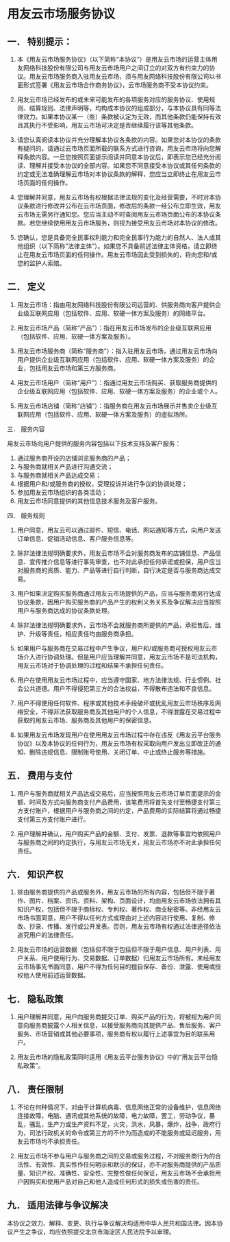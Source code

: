 # 用友云市场服务协议

## 一．	特别提示：

1.	本《用友云市场服务协议》（以下简称“本协议”）是用友云市场的运营主体用友网络科技股份有限公司与用友云市场用户之间订立的对双方有约束力的协议。用友云市场服务商入驻用友云市场，须与用友网络科技股份有限公司以书面形式签署《用友云市场合作商务协议》，云市场服务商不受本协议约束。

2.	用友云市场已经发布的或未来可能发布的各项服务对应的服务协议、使用规则、结算规则、法律声明等，均构成本协议的组成部分，与本协议具有同等法律效力。如果本协议某一（些）条款被认定为无效，而其他条款仍能保持有效且其执行不受影响，用友云市场可决定是否继续履行该等其他条款。

3.	请您认真阅读本协议并充分理解本协议各条款的内容。如果您对本协议的条款有疑问的，请通过云市场页面所载的联系方式进行咨询，用友云市场将向您解释条款内容。一旦您按照页面提示阅读并同意本协议后，即表示您已经充分阅读、理解并接受本协议的全部内容。如果您不同意接受本协议或其任何条款的约定或无法准确理解云市场对本协议条款的解释，您应当立即终止在用友云市场页面的任何操作。

4.	您理解并同意，用友云市场有权根据法律法规的变化及经营需要，不时对本协议条款进行修改并公布在云市场页面，修改后的条款一经公布立即生效，用友云市场无需另行通知您。您应当主动不时查阅用友云市场页面公布的本协议条款。若您继续使用用友云市场服务，则视为接受用友云市场对本协议的修改。

5.	您确认，您是具备完全民事权利能力和完全民事行为能力的自然人、法人或其他组织（以下简称“法律主体”）。如果您不具备前述法律主体资格，请立即终止在用友云市场页面的任何操作。用友云市场因此受到损失的，将向您和/或您的监护人索赔。

## 二．	定义

1.	用友云市场：指由用友网络科技股份有限公司运营的、供服务商向客户提供企业级互联网应用（包括软件、应用、软硬一体方案及服务）的网络平台。

2.	用友云市场产品（简称“产品”）：指在用友云市场发布的企业级互联网应用（包括软件、应用、软硬一体方案及服务）。

3.	用友云市场服务商（简称“服务商”）：指入驻用友云市场，通过用友云市场向用户提供企业级互联网应用（包括软件、应用、软硬一体方案及服务）的企业，包括用友云市场和第三方服务商。

4.	用友云市场用户（简称“用户”）：指通过用友云市场购买、获取服务商提供的企业级互联网应用（包括软件、应用、软硬一体方案及服务）的企业或个人。

5.	用友云市场店铺（简称“店铺”）：指服务商在用友云市场展示并售卖企业级互联网应用（包括软件、应用、软硬一体方案及服务）的虚拟场所。

三．	服务内容

用友云市场向用户提供的服务内容包括以下技术支持及客户服务：

1.	通过服务商开设的店铺浏览服务商的产品；
2.	与服务商就相关产品进行沟通交流；
3.	与服务商就相关产品达成交易；
4.	根据用户和/或服务商的授权，受理投诉并进行争议的协调处理；
5.	参加用友云市场组织的各类活动；
6.	用友云市场同意提供的其他信息技术服务及客户服务。

四．	服务规则

1.	用户同意，用友云可以通过邮件、短信、电话、网站通知等方式，向用户发送订单信息、促销活动信息、客户服务信息等。

2.	除非法律法规明确要求外，用友云市场不会对服务商发布的店铺信息、产品信息、宣传推介信息等进行事先审查，也不对此承担任何承诺或担保，用户应当对服务商的资质、能力、产品等进行自行判断，自行决定是否与服务商达成交易。

3.	用户如果决定购买服务商通过用友云市场提供的产品，应当与服务商另行达成协议条款，因用户购买服务商的产品产生的权利义务关系及争议解决应当按照用户与服务商达成的协议条款处理。

4.	除非法律法规明确要求外，云市场不会就服务商所提供的产品，承担售后、维护、升级等责任，相应责任均由服务商承担。

5.	如果用户与服务商在交易过程中产生争议，用户和/或服务商可授权用友云市场介入进行协调处理。但是用户应当理解并同意，用友云市场不是司法机构，用友云市场对于协调处理的过程和结果不承担任何责任。

6.	用户在使用用友云市场过程中，应当遵守国家、地方法律法规、行业惯例、社会公共道德。用户不得侵犯第三方的合法权益，不得散布违法和不良信息。

7.	用户不得使用任何软件、程序或其他技术手段破坏或扰乱用友云市场秩序及网络安全，不得非法获取服务商及其他用户的个人信息，不得泄露在交易过程中获取的用友云市场、服务商及其他用户的保密信息。

8.	如果用友云市场发现用户在使用用友云市场过程中存在违反《用友云平台服务协议》以及本协议的任何行为，用友云市场有权采取向用户发出立即改正的通知、删除违规信息、限制账号使用、关闭订单、中止或终止服务等措施。

## 五．	费用与支付

1.	用户与服务商就相关产品达成交易后，应当按照用友云市场订单页面提示的金额、时间及方式向服务商支付产品费用，该笔费用将首先支付至畅捷支付第三方支付账户，根据用户与服务商之间的约定，产品费用的实际结算将通过畅捷支付第三方支付账户进行。

2.	用户理解并确认，用户购买产品的金额、支付、发票、退款等事宜均依照用户与服务商之间的约定执行，与用友云市场无关，用友云市场亦不对此承担任何责任。

## 六．	知识产权

1.	除由服务商提供的产品或服务外，用友云市场的所有内容，包括但不限于著作、图片、档案、资讯、资料、架构、页面设计，均由用友云市场依法拥有其知识产权，包括但不限于商标权、专利权、著作权、商业秘密等。非经用友云市场书面同意，用户不得以任何方式或理由对上述内容进行使用、复制、修改、抄录、传播、发行或公开发表。否则，用友云市场有权通过法律途径依法追究用户的法律责任。

2.	用友云市场的运营数据（包括但不限于包括但不限于用户信息、用户列表、用户关系、用户使用行为、交易数据、订单数据）归用友云市场所有。未经用友云市场事先书面同意，用户不得为任何目的擅自保存、备份、泄露、使用或授权他人使用前述运营数据。

## 七．	隐私政策

1.	用户理解并同意，用户向服务商提交订单、购买产品的行为，将被视为用户同意向服务商披露个人相关信息，以接受服务商向其提供产品、售后服务、客户服务、市场营销或其他必要事项，服务商有权以履行上述事宜为目的联系用户。

2.	用友云市场的隐私政策同时适用《用友云平台服务协议》中的“用友云平台隐私政策”。

## 八．	责任限制

1.	不论在何种情况下，对由于计算机病毒、信息网络正常的设备维护，信息网络连接故障，电脑、通讯或其他系统的故障，电力故障，罢工，劳动争议，暴乱，骚乱，生产力或生产资料不足，火灾，洪水，风暴，爆炸，战争，政府行为，司法行政机关的命令或第三方的不作为而造成的不能服务或延迟服务，用友云市场均不承担责任。

2.	用友云市场不参与用户与服务商之间的交易或服务过程，不对服务商行为的合法性、有效性、真实性作任何明示和默示的保证，亦不对服务商提供的产品质量、知识产权、准确性、安全性、完整性做任何保证，用友云市场不会承担用户因购买和使用产品对自己和他人造成任何形式的损失或伤害的责任。

## 九．	适用法律与争议解决

本协议之效力、解释、变更、执行与争议解决均适用中华人民共和国法律。因本协议产生之争议，均应依照提交北京市海淀区人民法院予以审理。


